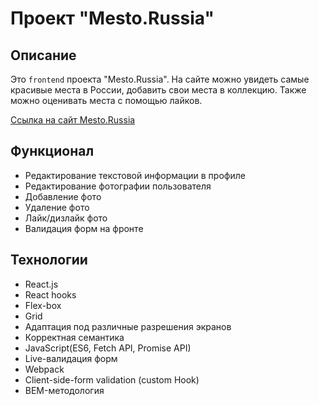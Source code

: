 
# Проект "Mesto.Russia"

## Описание

Это `frontend` проекта "Mesto.Russia". На сайте можно увидеть самые красивые места в России, добавить свои места в коллекцию. Также можно оценивать места с помощью лайков.

[Ссылка на сайт Mesto.Russia](https://mesto.practikum.nomoredomains.club/)

## Функционал

+ Редактирование текстовой информации в профиле
+ Редактирование фотографии пользователя
+ Добавление фото
+ Удаление фото
+ Лайк/дизлайк фото
+ Валидация форм на фронте

## Технологии

  + React.js
  + React hooks
  + Flex-box
  + Grid
  + Адаптация под различные разрешения экранов
  + Корректная семантика
  + JavaScript(ES6, Fetch API, Promise API)
  + Live-валидация форм
  + Webpack
  + Client-side-form validation (custom Hook)
  + BEM-методология
